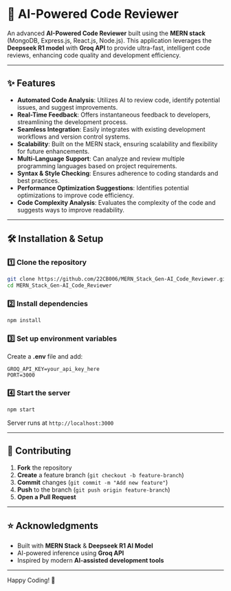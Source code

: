 
#  🤖  AI-Powered Code Reviewer

An advanced **AI-Powered Code Reviewer** built using the **MERN stack** (MongoDB, Express.js, React.js, Node.js). This application leverages the **Deepseek R1 model** with **Groq API** to provide ultra-fast, intelligent code reviews, enhancing code quality and development efficiency.

---

## ✨ Features

- **Automated Code Analysis**: Utilizes AI to review code, identify potential issues, and suggest improvements.
- **Real-Time Feedback**: Offers instantaneous feedback to developers, streamlining the development process.
- **Seamless Integration**: Easily integrates with existing development workflows and version control systems.
- **Scalability**: Built on the MERN stack, ensuring scalability and flexibility for future enhancements.
- **Multi-Language Support**: Can analyze and review multiple programming languages based on project requirements.
- **Syntax & Style Checking**: Ensures adherence to coding standards and best practices.
- **Performance Optimization Suggestions**: Identifies potential optimizations to improve code efficiency.
- **Code Complexity Analysis**: Evaluates the complexity of the code and suggests ways to improve readability.

---

## 🛠 Installation & Setup

### 1️⃣ Clone the repository

```sh
git clone https://github.com/22CB006/MERN_Stack_Gen-AI_Code_Reviewer.git
cd MERN_Stack_Gen-AI_Code_Reviewer
```

### 2️⃣ Install dependencies

```sh
npm install
```

### 3️⃣ Set up environment variables

Create a **.env** file and add:

```
GROQ_API_KEY=your_api_key_here
PORT=3000
```

### 4️⃣ Start the server

```sh
npm start
```

Server runs at `http://localhost:3000`

---



## 🤝 Contributing

1. **Fork** the repository
2. **Create** a feature branch (`git checkout -b feature-branch`)
3. **Commit** changes (`git commit -m "Add new feature"`)
4. **Push** to the branch (`git push origin feature-branch`)
5. **Open a Pull Request**

---

## ⭐ Acknowledgments

- Built with **MERN Stack** & **Deepseek R1 AI Model**
- AI-powered inference using **Groq API**
- Inspired by modern **AI-assisted development tools**

---

Happy Coding! 🎉 
